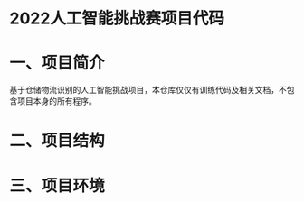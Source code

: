 # 2022人工智能挑战赛项目代码

# 一、项目简介

基于仓储物流识别的人工智能挑战项目，本仓库仅仅有训练代码及相关文档，不包含项目本身的所有程序。

# 二、项目结构



# 三、项目环境





